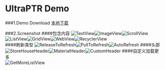 UltraPTR Demo
================================
###1.Demo Download
[本地下载](https://github.com/android-cn/android-open-project-demo/blob/master/volley-demo/apk/VolleyDemo.apk?raw=true)

###2.Screenshot
####包含内容
![TextView](image/content_text_view.gif)![ImageView](image/content_image_view.gif)![ScrollView](image/content_scroll_view.gif)![ListView](image/content_list_view.gif)![GridView](image/content_grid_view.gif)![WebView](image/content_web_view.gif)![RecyclerView](image/content_recycler_view.gif)  
####刷新类型 
![ReleaseToRefresh](image/release_to_refresh.gif)![PullToRefresh](image/pull_to_refresh.gif)![AutoRefresh](image/auto_refresh.gif)
####头部  
![StoreHouseHeader](image/store_house_header.gif)![MaterialHeader](image/material_header.gif)![CustomHeader](image/custom_header.gif)
####自定义加载更多  
![GetMoreListView](image/get_more_list_view.gif)
